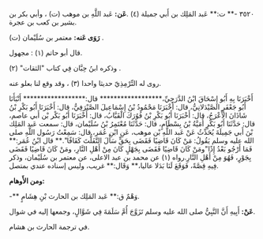 ٣٥٢٠ -** ت:** عَبد المَلِك بن أَبي جميلة (٤) .**عَن:** عَبد اللَّهِ بن موهب (ت) ، وأبي بكر بن بشير بن كعب بن عجرة.

**رَوَى عَنه:** معتمر بن سُلَيْمان (ت) .

قال أبو حاتم (١) : مجهول.

وذكره ابنُ حِبَّان فِي كتاب "الثقات" (٢) .

روى له التِّرْمِذِيّ حديثا واحدا (٣) ، وقد وقع لنا بعلو عنه.

أَخْبَرَنَا بِهِ أَبُو إِسْحَاقَ ابْنُ الدَّرَجِيِّ،****************** قال:****************** أَنْبَأَنَا أَبُو جَعْفَرٍ الصَّيْدَلانِيُّ، قال: أَخْبَرَنَا مَحْمُودُ بْنُ إِسْمَاعِيلَ الصَّيْرَفِيُّ، قال: أَخْبَرَنَا أَبُو بَكْرِ بْنُ شَاذَانَ الأَعْرَجُ، قال: أَخْبَرَنَا أَبُو بَكْرِ بْنُ فُوُرَكَ الْقَبَّابُ، قال: أَخْبَرَنَا أَبُو بَكْر بْن أَبي عاصم، قال: حَدَّثَنَا أَبُو بَكْرٍ أُمَيَّةُ بْنُ بِسْطَامٍ، قال: حَدَّثَنَا مُعْتَمِرُ بْنُ سُلَيْمان، قال: سمعت عَبد المَلِك بْنَ أَبي جَمِيلَةَ يُحَدِّثُ عَنْ عَبد اللَّهِ بْن موهب، عَنِ ابْنِ عُمَر، قال: سَمِعْتُ رَسُول اللَّهِ صلى الله عليه وسلم يَقُولُ: مَنْ كَانَ قَاضِيًا فَقَضَى بِحَقٍّ سَأَلَ التَّفَلُّتَ كَفَافًا".** قال ابْنُ عُمَر:** فَمَا أَرْجُو بَعْدُ إِذًا"ومَنْ كَانَ قَاضِيًا فَقَضَى بِجَهْلٍ كَانَ مِنْ أَهْلِ النَّارِ، ومَنْ كَانَ قَاضِيًا فَقَضَى بِجَوْرٍ، فَهُوَ مِنْ أَهْلِ النَّارِ.رواه (١) عن محمد بن عبد الاعلى، عن معتمر بن سُلَيْمان، وذكر فِيهِ قِصَّةً، فَوَقَعَ لَنَا بَدَلا عاليا،** وَقَال:** غريب، وليس إسناده عندي بمتصل.

**ومن الأَوهام:**

-** وَهْمٌ ق:** عَبد المَلِك بن الحارث بْنِ هِشَامٍ.

**عَنْ:** أَبِيهِ أَنَّ النَّبِيُّ صلى الله عليه وسلم تَزَوَّجَ أُمَّ سَلَمَةَ فِي شَوَّالٍ، وجمعها إليه في شوال.

في ترجمة الحارث بن هشام.